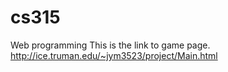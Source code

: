 # cs315
Web programming
This is the link to game page. 
http://ice.truman.edu/~jym3523/project/Main.html
